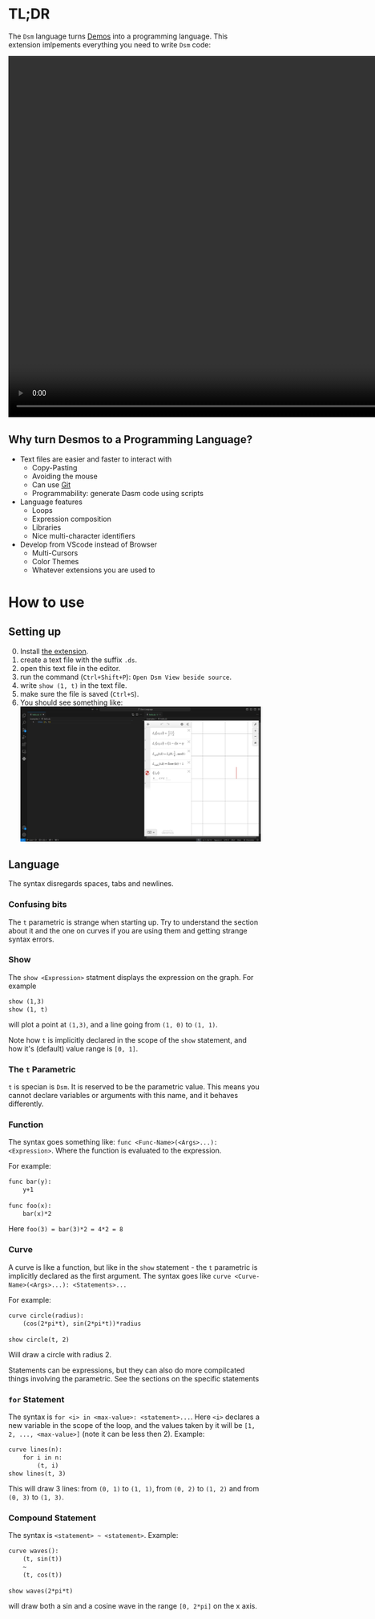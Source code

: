 # TL;DR
The `Dsm` language turns [Demos](https://www.desmos.com/) into a programming language.
This extension imlpements everything you need to write `Dsm` code:

<video src="oly-720p.mp4" width="1280" height="720" controls></video>

## Why turn Desmos to a Programming Language?
* Text files are easier and faster to interact with
    - Copy-Pasting
    - Avoiding the mouse
    - Can use [Git](https://www.git-scm.com/)
    - Programmability: generate Dasm code using scripts
* Language features
    - Loops
    - Expression composition
    - Libraries
    - Nice multi-character identifiers
* Develop from VScode instead of Browser
    - Multi-Cursors
    - Color Themes
    - Whatever extensions you are used to

# How to use
## Setting up
0. Install [the extension](https://marketplace.visualstudio.com/items?itemName=octopus-writer.dsm-language).
1. create a text file with the suffix `.ds`.
2. open this text file in the editor.
3. run the command (`Ctrl+Shift+P`): `Open Dsm View beside source`.
4. write `show (1, t)` in the text file.
4. make sure the file is saved (`Ctrl+S`).
5. You should see something like:
    ![alt text](image.png)

## Language
The syntax disregards spaces, tabs and newlines.

### Confusing bits
The `t` parametric is strange when starting up.
Try to understand the section about it and the one on curves if you are using them and getting strange syntax errors.

### Show
The `show <Expression>` statment displays the expression on the graph. For example
```ds
show (1,3)
show (1, t)
```
will plot a point at `(1,3)`, and a line going from `(1, 0)` to `(1, 1)`.

Note how `t` is implicitly declared in the scope of the `show` statement, and how it's (default) value range is `[0, 1]`.

### The `t` Parametric
`t` is specian is `Dsm`. It is reserved to be the parametric value.
This means you cannot declare variables or arguments with this name, and it behaves differently.

### Function
The syntax goes something like: `func <Func-Name>(<Args>...): <Expression>`.
Where the function is evaluated to the expression.

For example:
```ds
func bar(y):
    y+1

func foo(x):
    bar(x)*2
```
Here `foo(3) = bar(3)*2 = 4*2 = 8`

### Curve
A curve is like a function, but like in the `show` statement - the `t` parametric is implicitly declared as the first argument.
The syntax goes like `curve <Curve-Name>(<Args>...): <Statements>...`

For example:
```ds
curve circle(radius):
    (cos(2*pi*t), sin(2*pi*t))*radius

show circle(t, 2)
```
Will draw a circle with radius 2.

Statements can be expressions, but they can also do more compilcated things involving the parametric.
See the sections on the specific statements

### `for` Statement
The syntax is `for <i> in <max-value>: <statement>...`.
Here `<i>` declares a new variable in the scope of the loop, and the values taken by it will be `[1, 2, ..., <max-value>]` (note it can be less then 2).
Example:
```ds
curve lines(n):
    for i in n:
        (t, i)
show lines(t, 3)
```
This will draw 3 lines: from `(0, 1)` to `(1, 1)`, from `(0, 2)` to `(1, 2)` and from `(0, 3)` to `(1, 3)`.

### Compound Statement
The syntax is `<statement> ~ <statement>`.
Example:
```ds
curve waves():
    (t, sin(t))
    ~
    (t, cos(t))

show waves(2*pi*t)
```
will draw both a sin and a cosine wave in the range `[0, 2*pi]` on the x axis.
